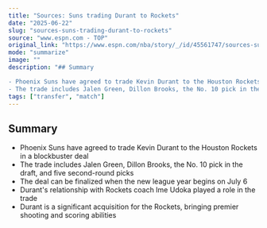 ```yaml
---
title: "Sources: Suns trading Durant to Rockets"
date: "2025-06-22"
slug: "sources-suns-trading-durant-to-rockets"
source: "www.espn.com - TOP"
original_link: "https://www.espn.com/nba/story/_/id/45561747/sources-suns-trading-kevin-durant-rockets-blockbuster-deal"
mode: "summarize"
image: ""
description: "## Summary

- Phoenix Suns have agreed to trade Kevin Durant to the Houston Rockets in a blockbuster deal
- The trade includes Jalen Green, Dillon Brooks, the No. 10 pick in the draft, and five second"
tags: ["transfer", "match"]
---
```


## Summary

- Phoenix Suns have agreed to trade Kevin Durant to the Houston Rockets in a blockbuster deal
- The trade includes Jalen Green, Dillon Brooks, the No. 10 pick in the draft, and five second-round picks
- The deal can be finalized when the new league year begins on July 6
- Durant's relationship with Rockets coach Ime Udoka played a role in the trade
- Durant is a significant acquisition for the Rockets, bringing premier shooting and scoring abilities